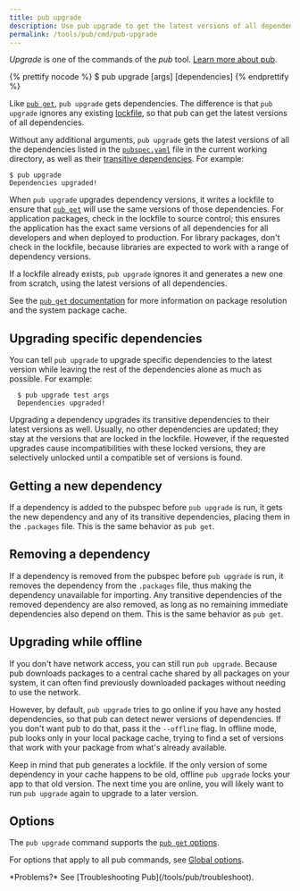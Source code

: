 ```yaml
---
title: pub upgrade
description: Use pub upgrade to get the latest versions of all dependencies used by your Dart application.
permalink: /tools/pub/cmd/pub-upgrade
---
```


_Upgrade_ is one of the commands of the _pub_ tool.
[Learn more about pub](/tools/pub).

{% prettify nocode %}
$ pub upgrade [args] [dependencies]
{% endprettify %}

Like [`pub get`](/tools/pub/cmd/pub-get),
`pub upgrade` gets dependencies.
The difference is that `pub upgrade` ignores any existing
[lockfile](/tools/pub/glossary#lockfile),
so that pub can get the latest versions of all dependencies.

Without any additional arguments, `pub upgrade` gets the latest
versions of all the dependencies listed in the
[`pubspec.yaml`](/tools/pub/pubspec.html) file in the current working
directory, as well as their [transitive
dependencies](/tools/pub/glossary#transitive-dependency).
For example:

```terminal
$ pub upgrade
Dependencies upgraded!
```

When `pub upgrade` upgrades dependency versions, it writes a lockfile to ensure that
[`pub get`](/tools/pub/cmd/pub-get) will use the same versions of those
dependencies. For application packages, check in the lockfile to
source control; this ensures the application has the exact same
versions of all dependencies for all developers and when deployed to
production. For library packages, don't check in the lockfile,
because libraries are expected to work with a range of dependency versions.

If a lockfile already exists, `pub upgrade` ignores it and generates a new
one from scratch, using the latest versions of all dependencies.

See the [`pub get` documentation](/tools/pub/cmd/pub-get) for more information
on package resolution and the system package cache.

## Upgrading specific dependencies

You can tell `pub upgrade` to upgrade specific dependencies to the
latest version while leaving the rest of the dependencies alone as much as
possible. For example:

```terminal
  $ pub upgrade test args
  Dependencies upgraded!
```

Upgrading a dependency upgrades its transitive dependencies to their latest
versions as well. Usually, no other dependencies are updated; they stay at the
versions that are locked in the lockfile. However, if the requested upgrades
cause incompatibilities with these locked versions, they are selectively
unlocked until a compatible set of versions is found.


## Getting a new dependency

If a dependency is added to the pubspec before `pub upgrade` is run,
it gets the new dependency and any of its transitive dependencies,
placing them in the `.packages` file. This
is the same behavior as `pub get`.


## Removing a dependency

If a dependency is removed from the pubspec before `pub upgrade` is
run, it removes the dependency from the `.packages` file,
thus making the dependency unavailable for
importing. Any transitive dependencies of the removed dependency are
also removed, as long as no remaining immediate dependencies also
depend on them. This is the same behavior as `pub get`.


## Upgrading while offline

If you don't have network access, you can still run `pub upgrade`.
Because pub downloads packages to a central cache shared by all packages
on your system, it can often find previously downloaded packages
without needing to use the network.

However, by default, `pub upgrade` tries to go online if you
have any hosted dependencies,
so that pub can detect newer versions of dependencies.
If you don't want pub to do that, pass it the `--offline` flag.
In offline mode, pub looks only in your local package cache,
trying to find a set of versions that work with your package from what's already
available.

Keep in mind that pub generates a lockfile. If the
only version of some dependency in your cache happens to be old,
offline `pub upgrade` locks your app to that old version.
The next time you are online, you will likely want to
run `pub upgrade` again to upgrade to a later version.


## Options

The `pub upgrade` command supports the
[`pub get` options](/tools/pub/cmd/pub-get#options).

For options that apply to all pub commands, see
[Global options](/tools/pub/cmd#global-options).

<aside class="alert alert-info" markdown="1">
*Problems?*
See [Troubleshooting Pub](/tools/pub/troubleshoot).
</aside>
